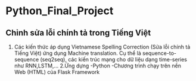 # Python_Final_Project
## Chỉnh sửa lỗi chính tả trong Tiếng Việt
1. Các kiến thức áp dụng
Vietnamese Spelling Correction (Sửa lỗi chính tả Tiếng Việt) ứng dụng Machine translation. Cụ thể là sequence-to-sequence (seq2seq), các kiến trúc mạng cho dữ liệu dạng time-series như RNN,LSTM,...
2.Ứng dựng
-Python
-Chương trình chạy trên nền Web (HTML) của Flask Framework



